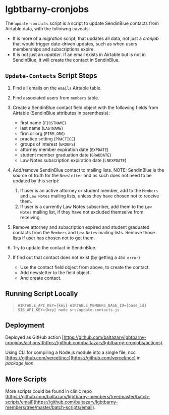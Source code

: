 # lgbtbarny-cronjobs

The `update-contacts` script is a script to update SendinBlue contacts from Airtable data, with the folloiwng caveats:

* It is more of a _migration_ script, that updates all data, not just a _cronjob_ that would trigger date-driven updates, such as when users memberships and subscriptions expire.
* It is not just an _updater_. If an email exists in Airtable but is not in SendinBlue, it will create the contact in SendinBlue.

## `Update-Contacts` Script Steps

1) Find all emails on the `emails` Airtable table.

2) Find associated users from `members` table.

3) Create a SendinBlue contact field object with the following fields from Airtable (SendinBlue attributes in parenthesis):

   - first name (`FIRSTNAME`)
   - last name (`LASTNAME`)
   - firm or org (`FIRM_ORG`)
   - practice setting (`PRACTICE`)
   - groups of interest (`GROUPS`)
   - attorney member expiration date (`EXPDATE`)
   - student member graduation date (`GRADDATE`)
   - Law Notes subscription expiration date (`LNEXPDATE`)

4) Add/remove SendinBlue contact to mailing lists. NOTE: SendinBlue is the source of truth for the `Newsletter` and as such does not need to be updated by this script:

   1) If user is an active attorney or student member, add to the `Members` and `Law Notes` mailing lists, unless they have chosen not to receive them.
   2) If user is a currently Law Notes subscriber, add them to the `Law Notes` mailing list, if they have not excluded themselve from receiving.

5) Remove attorney and subscription expired and student graduated contacts from the `Members` and `Law Notes` mailing lists. Remove those lists if user has chosen not to get them.

6) Try to update the contact in SendinBlue.

7) If find out that contact does not exist (by getting a `404 error`)

   - Use the contact field object from above, to create the contact.
   - Add newsletter to the field object.
   - And create contact.

## Running Script Locally

> `AIRTABLE_API_KEY={key} AIRTABLE_MEMBERS_BASE_ID={base_id} SIB_API_KEY={key} node src/update-contacts.js`

## Deployment

Deployed as GitHub action [https://github.com/baltazarv/lgbtbarny-cronjobs/actions](https://github.com/baltazarv/lgbtbarny-cronjobs/actions).

Using CLI for compiling a Node.js module into a single file, ncc [https://github.com/vercel/ncc](https://github.com/vercel/ncc) in _package.json_.

## More Scripts

More scripts could be found in clinic repo [https://github.com/baltazarv/lgbtbarny-members/tree/master/batch-scripts/email](https://github.com/baltazarv/lgbtbarny-members/tree/master/batch-scripts/email).